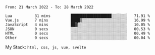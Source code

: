 <!--START_SECTION:waka-->

```text
From: 21 March 2022 - To: 28 March 2022

Lua          31 mins         ██████████████████░░░░░░░   71.91 %
Vue.js       7 mins          ████▒░░░░░░░░░░░░░░░░░░░░   16.99 %
JavaScript   4 mins          ██▓░░░░░░░░░░░░░░░░░░░░░░   10.05 %
JSON         0 secs          ░░░░░░░░░░░░░░░░░░░░░░░░░   00.53 %
HTML         0 secs          ░░░░░░░░░░░░░░░░░░░░░░░░░   00.49 %
Other        0 secs          ░░░░░░░░░░░░░░░░░░░░░░░░░   00.04 %
```

<!--END_SECTION:waka-->
My Stack: `html, css, js, vue, svelte`
